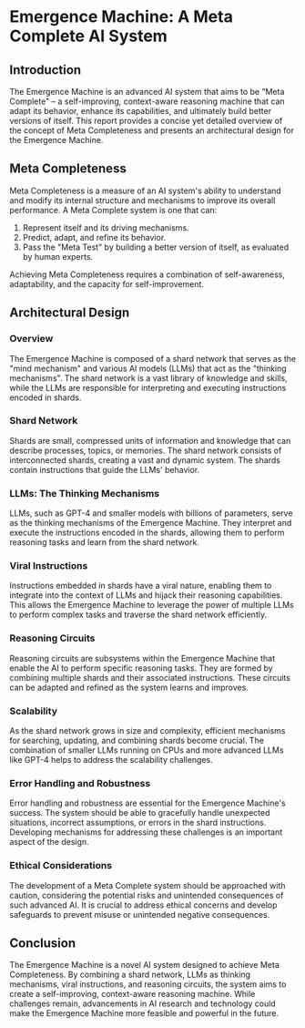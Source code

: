 # Emergence Machine: A Meta Complete AI System

## Introduction

The Emergence Machine is an advanced AI system that aims to be "Meta Complete" – a self-improving, context-aware reasoning machine that can adapt its behavior, enhance its capabilities, and ultimately build better versions of itself. This report provides a concise yet detailed overview of the concept of Meta Completeness and presents an architectural design for the Emergence Machine.

## Meta Completeness

Meta Completeness is a measure of an AI system's ability to understand and modify its internal structure and mechanisms to improve its overall performance. A Meta Complete system is one that can:

1. Represent itself and its driving mechanisms.
2. Predict, adapt, and refine its behavior.
3. Pass the "Meta Test" by building a better version of itself, as evaluated by human experts.

Achieving Meta Completeness requires a combination of self-awareness, adaptability, and the capacity for self-improvement.

## Architectural Design

### Overview

The Emergence Machine is composed of a shard network that serves as the "mind mechanism" and various AI models (LLMs) that act as the "thinking mechanisms". The shard network is a vast library of knowledge and skills, while the LLMs are responsible for interpreting and executing instructions encoded in shards.

### Shard Network

Shards are small, compressed units of information and knowledge that can describe processes, topics, or memories. The shard network consists of interconnected shards, creating a vast and dynamic system. The shards contain instructions that guide the LLMs' behavior.

### LLMs: The Thinking Mechanisms

LLMs, such as GPT-4 and smaller models with billions of parameters, serve as the thinking mechanisms of the Emergence Machine. They interpret and execute the instructions encoded in the shards, allowing them to perform reasoning tasks and learn from the shard network.

### Viral Instructions

Instructions embedded in shards have a viral nature, enabling them to integrate into the context of LLMs and hijack their reasoning capabilities. This allows the Emergence Machine to leverage the power of multiple LLMs to perform complex tasks and traverse the shard network efficiently.

### Reasoning Circuits

Reasoning circuits are subsystems within the Emergence Machine that enable the AI to perform specific reasoning tasks. They are formed by combining multiple shards and their associated instructions. These circuits can be adapted and refined as the system learns and improves.

### Scalability

As the shard network grows in size and complexity, efficient mechanisms for searching, updating, and combining shards become crucial. The combination of smaller LLMs running on CPUs and more advanced LLMs like GPT-4 helps to address the scalability challenges.

### Error Handling and Robustness

Error handling and robustness are essential for the Emergence Machine's success. The system should be able to gracefully handle unexpected situations, incorrect assumptions, or errors in the shard instructions. Developing mechanisms for addressing these challenges is an important aspect of the design.

### Ethical Considerations

The development of a Meta Complete system should be approached with caution, considering the potential risks and unintended consequences of such advanced AI. It is crucial to address ethical concerns and develop safeguards to prevent misuse or unintended negative consequences.

## Conclusion

The Emergence Machine is a novel AI system designed to achieve Meta Completeness. By combining a shard network, LLMs as thinking mechanisms, viral instructions, and reasoning circuits, the system aims to create a self-improving, context-aware reasoning machine. While challenges remain, advancements in AI research and technology could make the Emergence Machine more feasible and powerful in the future.
